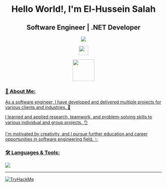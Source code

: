 <h1 align="center">Hello World!, I'm El-Hussein Salah</h1>

<h2 align="center">Software Engineer | .NET Developer</h2>

<p align="center">
  <a href="https://github.com/DenverCoder1/readme-typing-svg"><img src="https://readme-typing-svg.herokuapp.com/?lines=Software%20Engineer;Competitive+Programmer;DS%20|%20Algorithms%20|%20OOP%20;CTF%20Player;Always%20learning%20new%20things&center=true&width=500&height=50"></a>
</p>

  <p align="center"> <!-- Profile Views -->
    <img src="https://komarev.com/ghpvc/?username=elhussein-salah&color=4010B0" height="30"/>
  </p>

  <p align="center"> <!-- LinkedIn -->
    <a href="https://www.linkedin.com/in/elhusseinsalah">
    <img src="https://user-images.githubusercontent.com/88904952/234979284-68c11d7f-1acc-4f0c-ac78-044e1037d7b0.png" height="70"/>
  </p>

<h3 align="left">💎 About Me:</h3>
  <p align="left">As a software engineer, I have developed and delivered multiple projects for various clients and industries. 🔆
  <p align="left">I learned and applied research, teamwork, and problem-solving skills to various individual and group projects. 👌
  <p align="left">I'm motivated by creativity, and I pursue further education and career opportunities in software engineering field. ✨
  </p>

<h3 align="left">🛠️ Languages & Tools:</h3>
  <p align="left">
    <img src="https://skillicons.dev/icons?i=cpp,cs,php,laravel,dotnet,html,css,tailwind,bootstrap,js,typescript,angular,git,postman&perline=13"/>
  </p>
<hr>
<img src="https://tryhackme-badges.s3.amazonaws.com/logicbreak3r.png" alt="TryHackMe">
